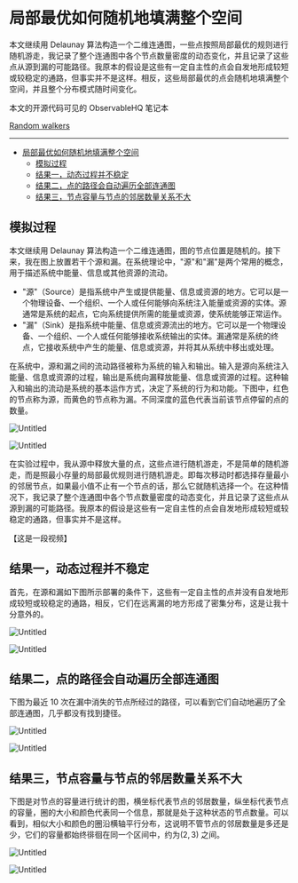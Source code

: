 # 局部最优如何随机地填满整个空间

本文继续用 Delaunay 算法构造一个二维连通图，一些点按照局部最优的规则进行随机游走，我记录了整个连通图中各个节点数量密度的动态变化，并且记录了这些点从源到漏的可能路径。我原本的假设是这些有一定自主性的点会自发地形成较短或较稳定的通路，但事实并不是这样。相反，这些局部最优的点会随机地填满整个空间，并且整个分布模式随时间变化。

本文的开源代码可见的 ObservableHQ 笔记本

[Random walkers](https://observablehq.com/@listenzcc/random-walkers)

---
- [局部最优如何随机地填满整个空间](#局部最优如何随机地填满整个空间)
  - [模拟过程](#模拟过程)
  - [结果一，动态过程并不稳定](#结果一动态过程并不稳定)
  - [结果二，点的路径会自动遍历全部连通图](#结果二点的路径会自动遍历全部连通图)
  - [结果三，节点容量与节点的邻居数量关系不大](#结果三节点容量与节点的邻居数量关系不大)


## 模拟过程

本文继续用 Delaunay 算法构造一个二维连通图，图的节点位置是随机的。接下来，我在图上放置若干个源和漏。在系统理论中，"源"和"漏"是两个常用的概念，用于描述系统中能量、信息或其他资源的流动。

- "源"（Source）是指系统中产生或提供能量、信息或资源的地方。它可以是一个物理设备、一个组织、一个人或任何能够向系统注入能量或资源的实体。源通常是系统的起点，它向系统提供所需的能量或资源，使系统能够正常运作。
- "漏"（Sink）是指系统中能量、信息或资源流出的地方。它可以是一个物理设备、一个组织、一个人或任何能够接收系统输出的实体。漏通常是系统的终点，它接收系统中产生的能量、信息或资源，并将其从系统中移出或处理。

在系统中，源和漏之间的流动路径被称为系统的输入和输出。输入是源向系统注入能量、信息或资源的过程，输出是系统向漏释放能量、信息或资源的过程。这种输入和输出的流动是系统的基本运作方式，决定了系统的行为和功能。下图中，红色的节点称为源，而黄色的节点称为漏。不同深度的蓝色代表当前该节点停留的点的数量。

![Untitled](%E5%B1%80%E9%83%A8%E6%9C%80%E4%BC%98%E5%A6%82%E4%BD%95%E9%9A%8F%E6%9C%BA%E5%9C%B0%E5%A1%AB%E6%BB%A1%E6%95%B4%E4%B8%AA%E7%A9%BA%E9%97%B4%20d68ce6418ad94ea5b5e29a9fb0655514/Untitled.png)

![Untitled](%E5%B1%80%E9%83%A8%E6%9C%80%E4%BC%98%E5%A6%82%E4%BD%95%E9%9A%8F%E6%9C%BA%E5%9C%B0%E5%A1%AB%E6%BB%A1%E6%95%B4%E4%B8%AA%E7%A9%BA%E9%97%B4%20d68ce6418ad94ea5b5e29a9fb0655514/Untitled%201.png)

在实验过程中，我从源中释放大量的点，这些点进行随机游走，不是简单的随机游走，而是照最小存量的局部最优规则进行随机游走。即每次移动时都选择存量最小的邻居节点，如果最小值不止有一个节点的话，那么它就随机选择一个。在这种情况下，我记录了整个连通图中各个节点数量密度的动态变化，并且记录了这些点从源到漏的可能路径。我原本的假设是这些有一定自主性的点会自发地形成较短或较稳定的通路，但事实并不是这样。

【这是一段视频】

## 结果一，动态过程并不稳定

首先，在源和漏如下图所示部署的条件下，这些有一定自主性的点并没有自发地形成较短或较稳定的通路，相反，它们在远离漏的地方形成了密集分布，这是让我十分意外的。

![Untitled](%E5%B1%80%E9%83%A8%E6%9C%80%E4%BC%98%E5%A6%82%E4%BD%95%E9%9A%8F%E6%9C%BA%E5%9C%B0%E5%A1%AB%E6%BB%A1%E6%95%B4%E4%B8%AA%E7%A9%BA%E9%97%B4%20d68ce6418ad94ea5b5e29a9fb0655514/Untitled%202.png)

![Untitled](%E5%B1%80%E9%83%A8%E6%9C%80%E4%BC%98%E5%A6%82%E4%BD%95%E9%9A%8F%E6%9C%BA%E5%9C%B0%E5%A1%AB%E6%BB%A1%E6%95%B4%E4%B8%AA%E7%A9%BA%E9%97%B4%20d68ce6418ad94ea5b5e29a9fb0655514/Untitled%203.png)

## 结果二，点的路径会自动遍历全部连通图

下图为最近 10 次在漏中消失的节点所经过的路径，可以看到它们自动地遍历了全部连通图，几乎都没有找到捷径。

![Untitled](%E5%B1%80%E9%83%A8%E6%9C%80%E4%BC%98%E5%A6%82%E4%BD%95%E9%9A%8F%E6%9C%BA%E5%9C%B0%E5%A1%AB%E6%BB%A1%E6%95%B4%E4%B8%AA%E7%A9%BA%E9%97%B4%20d68ce6418ad94ea5b5e29a9fb0655514/Untitled%204.png)

![Untitled](%E5%B1%80%E9%83%A8%E6%9C%80%E4%BC%98%E5%A6%82%E4%BD%95%E9%9A%8F%E6%9C%BA%E5%9C%B0%E5%A1%AB%E6%BB%A1%E6%95%B4%E4%B8%AA%E7%A9%BA%E9%97%B4%20d68ce6418ad94ea5b5e29a9fb0655514/Untitled%205.png)

## 结果三，节点容量与节点的邻居数量关系不大

下图是对节点的容量进行统计的图，横坐标代表节点的邻居数量，纵坐标代表节点的容量，圈的大小和颜色代表同一个信息，那就是处于这种状态的节点数量。可以看到，相似大小和颜色的圈沿横轴平行分布，这说明不管节点的邻居数量是多还是少，它们的容量都始终徘徊在同一个区间中，约为$(2, 3)$ 之间。

![Untitled](%E5%B1%80%E9%83%A8%E6%9C%80%E4%BC%98%E5%A6%82%E4%BD%95%E9%9A%8F%E6%9C%BA%E5%9C%B0%E5%A1%AB%E6%BB%A1%E6%95%B4%E4%B8%AA%E7%A9%BA%E9%97%B4%20d68ce6418ad94ea5b5e29a9fb0655514/Untitled%206.png)

![Untitled](%E5%B1%80%E9%83%A8%E6%9C%80%E4%BC%98%E5%A6%82%E4%BD%95%E9%9A%8F%E6%9C%BA%E5%9C%B0%E5%A1%AB%E6%BB%A1%E6%95%B4%E4%B8%AA%E7%A9%BA%E9%97%B4%20d68ce6418ad94ea5b5e29a9fb0655514/Untitled%207.png)